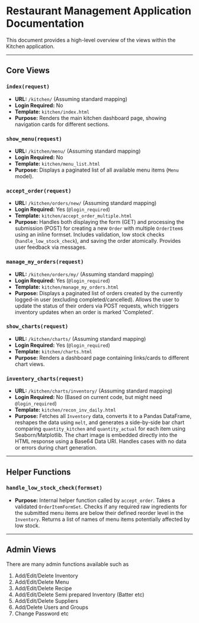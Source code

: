 # Restaurant Management Application Documentation

This document provides a high-level overview of the views within the Kitchen application.

---

## Core Views

### `index(request)`

*   **URL:** `/kitchen/` (Assuming standard mapping)
*   **Login Required:** No
*   **Template:** `kitchen/index.html`
*   **Purpose:** Renders the main kitchen dashboard page, showing navigation cards for different sections.

### `show_menu(request)`

*   **URL:** `/kitchen/menu/` (Assuming standard mapping)
*   **Login Required:** No
*   **Template:** `kitchen/menu_list.html`
*   **Purpose:** Displays a paginated list of all available menu items (`Menu` model).

### `accept_order(request)`

*   **URL:** `/kitchen/orders/new/` (Assuming standard mapping)
*   **Login Required:** Yes (`@login_required`)
*   **Template:** `kitchen/accept_order_multiple.html`
*   **Purpose:** Handles both displaying the form (GET) and processing the submission (POST) for creating a new `Order` with multiple `OrderItem`s using an inline formset. Includes validation, low stock checks (`handle_low_stock_check`), and saving the order atomically. Provides user feedback via messages.

### `manage_my_orders(request)`

*   **URL:** `/kitchen/orders/my/` (Assuming standard mapping)
*   **Login Required:** Yes (`@login_required`)
*   **Template:** `kitchen/manage_my_orders.html`
*   **Purpose:** Displays a paginated list of orders created by the currently logged-in user (excluding completed/cancelled). Allows the user to update the status of their orders via POST requests, which triggers inventory updates when an order is marked 'Completed'.

### `show_charts(request)`

*   **URL:** `/kitchen/charts/` (Assuming standard mapping)
*   **Login Required:** Yes (`@login_required`)
*   **Template:** `kitchen/charts.html`
*   **Purpose:** Renders a dashboard page containing links/cards to different chart views.

### `inventory_charts(request)`

*   **URL:** `/kitchen/charts/inventory/` (Assuming standard mapping)
*   **Login Required:** No (Based on current code, but might need `@login_required`)
*   **Template:** `kitchen/recon_inv_daily.html`
*   **Purpose:** Fetches all `Inventory` data, converts it to a Pandas DataFrame, reshapes the data using `melt`, and generates a side-by-side bar chart comparing `quantity_kitchen` and `quantity_actual` for each item using Seaborn/Matplotlib. The chart image is embedded directly into the HTML response using a Base64 Data URI. Handles cases with no data or errors during chart generation.

---

## Helper Functions

### `handle_low_stock_check(formset)`

*   **Purpose:** Internal helper function called by `accept_order`. Takes a validated `OrderItemFormSet`. Checks if any required raw ingredients for the submitted menu items are below their defined reorder level in the `Inventory`. Returns a list of names of menu items potentially affected by low stock.

---


## Admin Views

There are many admin functions available such as 

1.  Add/Edit/Delete Inventory
2. Add/Edit/Delete Menu
3. Add/Edit/Delete Recipe
4. Add/Edit/Delete Semi prepared Inventory (Batter etc)
5. Add/Edit/Delete Suppliers
6. Add/Delete Users and Groups
7. Change Password etc
